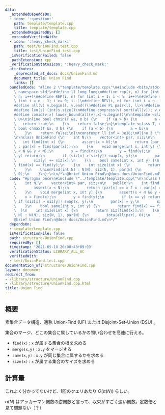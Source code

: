 ```yaml
---
data:
  _extendedDependsOn:
  - icon: ':question:'
    path: template/template.cpp
    title: template/template.cpp
  _extendedRequiredBy: []
  _extendedVerifiedWith:
  - icon: ':heavy_check_mark:'
    path: test/UnionFind.test.cpp
    title: test/UnionFind.test.cpp
  _isVerificationFailed: false
  _pathExtension: cpp
  _verificationStatusIcon: ':heavy_check_mark:'
  attributes:
    _deprecated_at_docs: docs/UnionFind.md
    document_title: Union Find
    links: []
  bundledCode: "#line 2 \"template/template.cpp\"\n#include <bits/stdc++.h>\nusing\
    \ namespace std;\n#define ll long long\n#define rep(i, n) for (int i = 0; i <\
    \ n; i++)\n#define REP(i, n) for (int i = 1; i < n; i++)\n#define rev(i, n) for\
    \ (int i = n - 1; i >= 0; i--)\n#define REV(i, n) for (int i = n - 1; i > 0; i--)\n\
    #define all(v) v.begin(), v.end()\n#define PL pair<ll, ll>\n#define PI pair<int,int>\n\
    #define len(s) (int)s.size()\n#define compress(v) sort(all(v)); v.erase(unique(all(v)),v.end());\n\
    #define comid(v,x) lower_bound(all(v),x)-v.begin()\n\ntemplate <class T, class\
    \ U>\ninline bool chmin(T &a, U b) {\n    if (a > b) {\n        a = b;\n     \
    \   return true;\n    }\n    return false;\n}\ntemplate <class T, class U>\ninline\
    \ bool chmax(T &a, U b) {\n    if (a < b) {\n        a = b;\n        return true;\n\
    \    }\n    return false;\n}\nconstexpr ll inf = 3e18;\n#line 3 \"structure/UnionFind.cpp\"\
    \n\nclass UnionFind {\n    int N;\n    vector<int> par, siz;\n\n   public:\n \
    \   int find(int x) {\n        assert(x < N);\n        return (par[x] == x ? x\
    \ : par[x] = find(par[x]));\n    }\n    void merge(int x, int y) {\n        assert(x\
    \ < N && y < N);\n        x = find(x);\n        y = find(y);\n        if (x ==\
    \ y) return;\n        if (siz[x] > siz[y]) swap(x, y);\n        par[x] = y;\n\
    \        siz[y] += siz[x];\n    }\n    bool same(int x, int y) {\n        return\
    \ find(x) == find(y);\n    }\n    int size(int x) {\n        return siz[find(x)];\n\
    \    }\n    UnionFind(int N) : N(N), siz(N, 1), par(N) {\n        iota(all(par),\
    \ 0);\n    }\n};\n\n/*\n@brief Union Find\n@docs docs/UnionFind.md\n*/\n"
  code: "#pragma once\n#include \"../template/template.cpp\"\n\nclass UnionFind {\n\
    \    int N;\n    vector<int> par, siz;\n\n   public:\n    int find(int x) {\n\
    \        assert(x < N);\n        return (par[x] == x ? x : par[x] = find(par[x]));\n\
    \    }\n    void merge(int x, int y) {\n        assert(x < N && y < N);\n    \
    \    x = find(x);\n        y = find(y);\n        if (x == y) return;\n       \
    \ if (siz[x] > siz[y]) swap(x, y);\n        par[x] = y;\n        siz[y] += siz[x];\n\
    \    }\n    bool same(int x, int y) {\n        return find(x) == find(y);\n  \
    \  }\n    int size(int x) {\n        return siz[find(x)];\n    }\n    UnionFind(int\
    \ N) : N(N), siz(N, 1), par(N) {\n        iota(all(par), 0);\n    }\n};\n\n/*\n\
    @brief Union Find\n@docs docs/UnionFind.md\n*/"
  dependsOn:
  - template/template.cpp
  isVerificationFile: false
  path: structure/UnionFind.cpp
  requiredBy: []
  timestamp: '2021-09-10 20:00:43+09:00'
  verificationStatus: LIBRARY_ALL_AC
  verifiedWith:
  - test/UnionFind.test.cpp
documentation_of: structure/UnionFind.cpp
layout: document
redirect_from:
- /library/structure/UnionFind.cpp
- /library/structure/UnionFind.cpp.html
title: Union Find
---
```

## 概要

素集合データ構造、通称 Union-Find (UF) または Disjoint-Set-Union (DSU) 。

集合のマージ、どこの集合に属しているかの問い合わせを高速に行える。

- ```find(x)``` : ```x``` が属する集合の根を求める
- ```merge(x,y)``` : ```x,y``` をマージする
- ```same(x,y)``` : ```x,y``` が同じ集合に属するかを求める
- ```size(x)``` : ```x``` が属する集合のサイズを求める

## 計算量

これよく分かってないけど、1回のクエリあたり $O(\alpha (N))$ らしい。

$\alpha(N)$ はアッカーマン関数の逆関数と言って、収束がすごく速い関数。定数倍と見て問題ない（？）